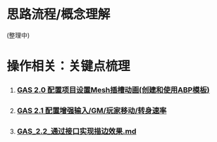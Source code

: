 


# 思路流程/概念理解

(整理中)

# 操作相关：关键点梳理



1. ### [GAS 2.0 配置项目设置Mesh插槽动画(创建和使用ABP模板)](./GAS_2.0_配置项目设置Mesh插槽动画(创建和使用ABP模板).md)

2. ### [GAS 2.1 配置增强输入/GM/玩家移动/转身速率](./GAS_2.1_配置增强输入;GM;玩家移动;转身速率.md)

3. ### [GAS_2.2_通过接口实现描边效果.md](./GAS_2.2_通过接口实现描边效果.md)



























